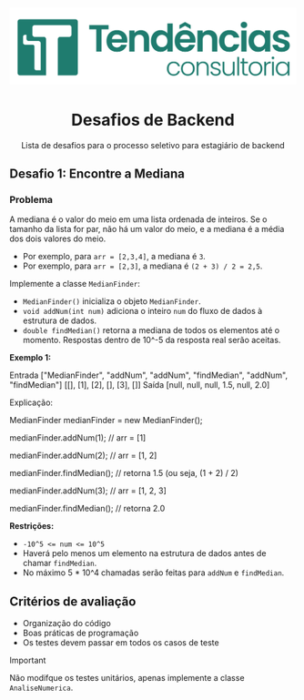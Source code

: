 <h1 align="center">
  <img alt="Logo" src="./doc/img/logo.png" alt="Logo Tendencias">
</h1>

<h1 align="center">Desafios de Backend</h1>
<p align = "center">Lista de desafios para o processo seletivo para estagiário de backend</p>

## Desafio 1: Encontre a Mediana

### Problema

A mediana é o valor do meio em uma lista ordenada de inteiros. Se o tamanho da lista for par, não há um valor do meio, e a mediana é a média dos dois valores do meio.

- Por exemplo, para `arr = [2,3,4]`, a mediana é `3`.
- Por exemplo, para `arr = [2,3]`, a mediana é `(2 + 3) / 2 = 2,5`.

Implemente a classe `MedianFinder`:

- `MedianFinder()` inicializa o objeto `MedianFinder`.
- `void addNum(int num)` adiciona o inteiro `num` do fluxo de dados à estrutura de dados.
- `double findMedian()` retorna a mediana de todos os elementos até o momento. Respostas dentro de 10^-5 da resposta real serão aceitas.

**Exemplo 1:**

Entrada
["MedianFinder", "addNum", "addNum", "findMedian", "addNum", "findMedian"]
[[], [1], [2], [], [3], []]
Saída
[null, null, null, 1.5, null, 2.0]

Explicação:

MedianFinder medianFinder = new MedianFinder();

medianFinder.addNum(1); // arr = [1]

medianFinder.addNum(2); // arr = [1, 2]

medianFinder.findMedian(); // retorna 1.5 (ou seja, (1 + 2) / 2)

medianFinder.addNum(3); // arr = [1, 2, 3]

medianFinder.findMedian(); // retorna 2.0


**Restrições:**

- `-10^5 <= num <= 10^5`
- Haverá pelo menos um elemento na estrutura de dados antes de chamar `findMedian`.
- No máximo 5 * 10^4 chamadas serão feitas para `addNum` e `findMedian`.


## Critérios de avaliação

- Organização do código
- Boas práticas de programação
- Os testes devem passar em todos os casos de teste

> [!IMPORTANT]
> Não modifque os testes unitários, apenas implemente a classe `AnaliseNumerica`.